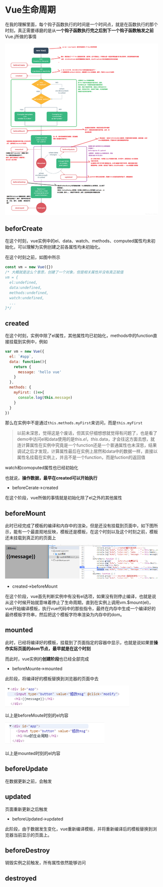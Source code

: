 # Vue生命周期

在我的理解里面，每个钩子函数执行的时间是一个时间点，就是在函数执行的那个时刻，真正需要琢磨的是从**一个钩子函数执行完之后到下一个钩子函数触发之前**Vue.j所做的事情

![vue生命周期](./assets/vue-hooks.png)

## beforCreate

在这个时刻，vue实例中的el、data、watch、methods、computed属性均未初始化，可以理解为实例创建之前各属性均未初始化。

在这个时刻之前，如图中所示

```js
const vm = new Vue({})
/* 大概就是这么个意思，创建了一个对象，但是相关属性并没有真正赋值
vm = {
  el:undefined,
  data:undefined,
  methods:undefined,
  watch:undefined,
  ...
}*/
```

## created

在这个时刻，实例中除了el属性，其他属性均已初始化，methods中的function直接挂载到实例中，例如

```js
var vm = new Vue({
  el: `#app`,
  data: function(){
    return {
      message: 'hello vue'
    }
  },
  methods: {
    myFirst: ()=>{
      console.log(this.message)
    }
  }
})
```

那么在实例中不是通过`this.methods.myFirst`来访问，而是`this.myFirst`

> 以前未深思，觉得这是个废话，但其实仔细想想就觉得有问题了，也是看了demo中访问el和data使用的是this.$el，this.$data，才会往这方面去想，就连计算属性在实例中究竟是一个function还是一个普通属性也未深思，结果调试之后才发现，计算属性最后在实例上居然和data中的数据一样，直接以属性名挂载在实例上，并且不是一个function，而是fuction的返回值

watch和comoputed属性也已经初始化

也就说，**操作数据，最早在created可以开始执行**

- beforeCerate->created

在这个阶段，vue所做的事情就是初始化除了el之外的其他属性

## beforeMount

此时已经完成了模板的编译和内存中的渲染，但是还没有挂载到页面中，如下图所示，能有一个最直观地反映，模板还是模板，在这个时刻以及这个时刻之前，模板还未挂载到真正的的页面上

![1568167527135](./assets/1568167527135.png)

- created->beforeMount

在这个阶段，vue首先判断实例中有没有el选项，如果没有则停止编译，也就是说从这个时候开始就意味着停止了生命周期，直到在实例上调用vm.$mount(el)，vue开始编译模板，执行vue代码中的那些指令，最终在内存中生成一个编译好的最终模板字符串，然后把这个模板字符串渲染为内存中的dom。

## mounted

此时，已经将编译好的模板，挂载到了页面指定的容器中显示，也就是说如果要**操作实际页面的dom节点，最早就是在这个时刻**

而此时，vue实例的**创建阶段**也已经全部完成

- beforeMounte->mounted

此阶段，将编译好的模板替换到浏览器的页面中去

![1568172262504](./assets/1568172262504.png)

以上是beforeMoute时刻的el内容

![1568172306249](./assets/1568172306249.png)

以上是mounted时刻的el内容

## beforeUpdate

在数据更新之前，会触发

## updated

页面重新更新之后触发

- beforeUpdated->updated

此阶段，由于数据发生变化，vue重新编译模板，并将重新编译后的模板替换到浏览器当前显示的页面上。

## beforeDestroy

销毁实例之前触发，所有属性依然能够访问

## destroyed

